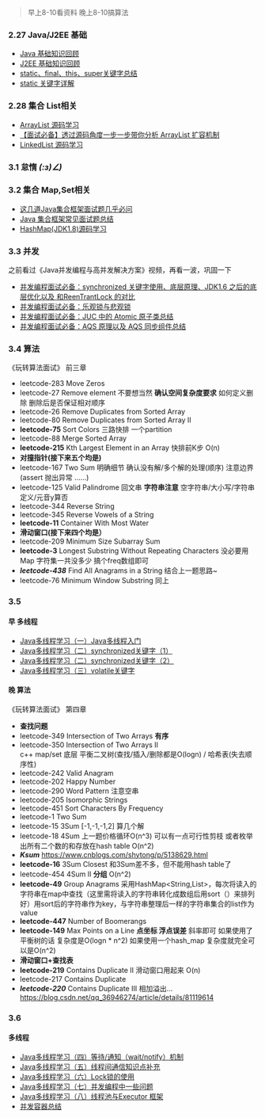 > 早上8-10看资料 晚上8-10搞算法

### 2.27 Java/J2EE 基础
* [Java 基础知识回顾](https://github.com/Snailclimb/Java-Guide/blob/master/Java相关/Java基础知识.md)
* [J2EE 基础知识回顾](https://github.com/Snailclimb/Java-Guide/blob/master/Java相关/J2EE基础知识.md)
* [static、final、this、super关键字总结](https://github.com/Snailclimb/Java-Guide/blob/master/Java相关/final、static、this、super.md) 
* [static 关键字详解](https://github.com/Snailclimb/Java-Guide/blob/master/Java相关/static.md)   

### 2.28 集合 List相关
* [ArrayList 源码学习](https://github.com/Snailclimb/Java-Guide/blob/master/Java相关/ArrayList.md) 
* [【面试必备】透过源码角度一步一步带你分析 ArrayList 扩容机制](https://github.com/Snailclimb/JavaGuide/blob/master/Java相关/ArrayList-Grow.md) 
* [LinkedList 源码学习](https://github.com/Snailclimb/Java-Guide/blob/master/Java相关/LinkedList.md)  

### 3.1 怠惰 _(:з)∠)_

### 3.2 集合 Map,Set相关
* [这几道Java集合框架面试题几乎必问](https://github.com/Snailclimb/Java-Guide/blob/master/Java相关/这几道Java集合框架面试题几乎必问.md)
* [Java 集合框架常见面试题总结](https://github.com/Snailclimb/Java-Guide/blob/master/Java相关/Java集合框架常见面试题总结.md)
* [HashMap(JDK1.8)源码学习](https://github.com/Snailclimb/Java-Guide/blob/master/Java相关/HashMap.md)  

### 3.3 并发
之前看过《Java并发编程与高并发解决方案》视频，再看一波，巩固一下
* [并发编程面试必备：synchronized 关键字使用、底层原理、JDK1.6 之后的底层优化以及 和ReenTrantLock 的对比](https://github.com/Snailclimb/Java_Guide/blob/master/Java相关/synchronized.md)
* [并发编程面试必备：乐观锁与悲观锁](https://github.com/Snailclimb/Java-Guide/blob/master/面试必备/面试必备之乐观锁与悲观锁.md)
* [并发编程面试必备：JUC 中的 Atomic 原子类总结](https://github.com/Snailclimb/Java_Guide/blob/master/Java相关/Multithread/Atomic.md)
* [并发编程面试必备：AQS 原理以及 AQS 同步组件总结](https://github.com/Snailclimb/Java_Guide/blob/master/Java相关/Multithread/AQS.md)

### 3.4  算法
《玩转算法面试》 前三章
- leetcode-283  Move Zeros
- leetcode-27 Remove element 不要想当然 **确认空间复杂度要求** 如何定义删除 删除后是否保证相对顺序
- leetcode-26 Remove Duplicates from Sorted Array
- leetcode-80 Remove Duplicates from Sorted Array II
- **leetcode-75** Sort Colors 三路快排 一个partition
- leetcode-88 Merge Sorted Array 
- **leetcode-215** Kth Largest Element in an Array 快排前K步 O(n)
- **对撞指针(接下来五个均是)**
- leetcode-167 Two Sum 明确细节 确认没有解/多个解的处理(顺序) 注意边界(assert 抛出异常 ......)  
- leetcode-125 Valid Palindrome  回文串 **字符串注意** 空字符串/大小写/字符串定义/元音y算否
- leetcode-344 Reverse String    
- leetcode-345 Reverse Vowels of a String   
- **leetcode-11** Container With Most Water   
- **滑动窗口(接下来四个均是）**
- leetcode-209 Minimum Size Subarray Sum    
- **leetcode-3** Longest Substring Without Repeating Characters 没必要用Map 字符集一共没多少 搞个freq数组即可
- ***leetcode-438*** Find All Anagrams in a String  结合上一题思路~
- leetcode-76 Minimum Window Substring 同上

### 3.5 
#### 早 多线程
- [Java多线程学习（一）Java多线程入门](http://blog.csdn.net/qq_34337272/article/details/79640870)
- [Java多线程学习（二）synchronized关键字（1）](http://blog.csdn.net/qq_34337272/article/details/79655194)
- [Java多线程学习（二）synchronized关键字（2）](http://blog.csdn.net/qq_34337272/article/details/79670775)
- [Java多线程学习（三）volatile关键字](http://blog.csdn.net/qq_34337272/article/details/79680771)

#### 晚 算法
《玩转算法面试》 第四章
- **查找问题**
- leetcode-349 Intersection of Two Arrays     **有序**
- leetcode-350 Intersection of Two Arrays II   
c++ map/set 底层 平衡二叉树(查找/插入/删除都是O(logn) / 哈希表(失去顺序性)
- leetcode-242 Valid Anagram    
- leetcode-202 Happy Number  
- leetcode-290 Word Pattern 注意空串
- leetcode-205 Isomorphic Strings   
- leetcode-451 Sort Characters By Frequency    
- leetcode-1 Two Sum
- leetcode-15 3Sum [-1,-1,-1,2] 算几个解
- leetcode-18 4Sum  上一题价格循环O(n^3) 可以有一点可行性剪枝 或者枚举出所有二个数的和存放在hash table O(n^2)
- ***Ksum*** https://www.cnblogs.com/shytong/p/5138629.html
- **leetcode-16** 3Sum Closest 和3Sum差不多，但不能用hash table了   
- leetcode-454 4Sum II  **分组** O(n^2)
- **leetcode-49** Group Anagrams  采用HashMap<String,List<String>>，每次将读入的字符串在map中查找（这里需将读入的字符串转化成数组后用sort（）来排列好）用sort后的字符串作为key，与字符串整理后一样的字符串集合的list作为value
- **leetcode-447** Number of Boomerangs  
- **leetcode-149** Max Points on a Line  **点坐标 浮点误差** 斜率即可 如果使用了平衡树的话 复杂度是O(logn * n^2) 如果使用一个hash_map 复杂度就完全可以是O(n^2) 
- **滑动窗口+查找表**
- **leetcode-219** Contains Duplicate II 滑动窗口用起来 O(n)
- leetcode-217 Contains Duplicate    
- ***leetcode-220*** Contains Duplicate III 相加溢出... https://blog.csdn.net/qq_36946274/article/details/81119614

### 3.6
#### 多线程
- [Java多线程学习（四）等待/通知（wait/notify）机制](http://blog.csdn.net/qq_34337272/article/details/79690279)
- [Java多线程学习（五）线程间通信知识点补充](http://blog.csdn.net/qq_34337272/article/details/79694226)
- [Java多线程学习（六）Lock锁的使用](http://blog.csdn.net/qq_34337272/article/details/79714196)
- [Java多线程学习（七）并发编程中一些问题](https://blog.csdn.net/qq_34337272/article/details/79844051)
- [Java多线程学习（八）线程池与Executor 框架](https://blog.csdn.net/qq_34337272/article/details/79959271)
- [并发容器总结](https://github.com/Snailclimb/Java_Guide/blob/master/Java相关/Multithread/并发容器总结.md)
